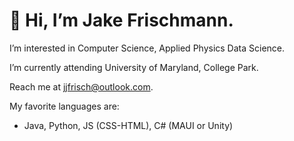 # 👋 Hi, I’m Jake Frischmann.

I’m interested in Computer Science, Applied Physics Data Science.

I’m currently attending University of Maryland, College Park.

Reach me at jjfrisch@outlook.com.

My favorite languages are:

- Java, Python, JS (CSS-HTML), C# (MAUI or Unity)
